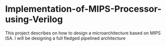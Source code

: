 # Implementation-of-MIPS-Processor-using-Verilog
This project describes on how to design a microarchitecture based on MIPS ISA.
I will be designing a full fledged pipelined architecture
